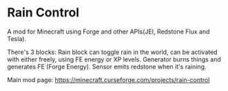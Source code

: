 # Rain Control
A mod for Minecraft using Forge and other APIs(JEI, Redstone Flux and Tesla).

There's 3 blocks:
Rain block can toggle rain in the world, can be activated with either freely, using FE energy or XP levels.
Generator burns things and generates FE (Forge Energy).
Sensor emits redstone when it's raining.

Main mod page:
https://minecraft.curseforge.com/projects/rain-control
